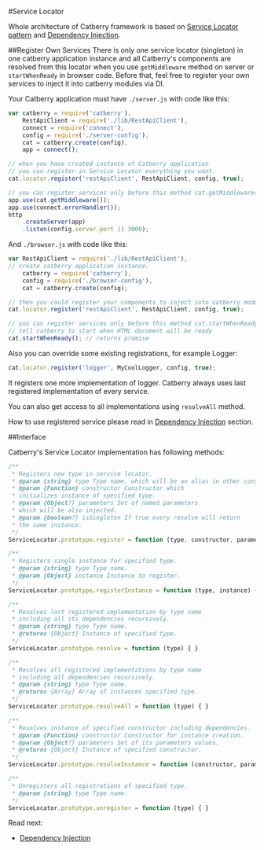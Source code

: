 #Service Locator

Whole architecture of Catberry framework is based on 
[Service Locator pattern](http://en.wikipedia.org/wiki/Service_locator_pattern) 
and [Dependency Injection](http://en.wikipedia.org/wiki/Dependency_injection).

##Register Own Services
There is only one service locator (singleton) in one catberry application 
instance and all Catberry's components are resolved from this locator when 
you use `getMiddleware` method on server or `startWhenReady` in browser code.
Before that, feel free to register your own services to inject it into 
catberry modules via DI.

Your Catberry application must have `./server.js` with code like this:
```javascript
var catberry = require('catberry'),
	RestApiClient = require('./lib/RestApiClient'),
	connect = require('connect'),
	config = require('./server-config'),
	cat = catberry.create(config),
	app = connect();

// when you have created instance of Catberry application
// you can register in Service Locator everything you want.
cat.locator.register('restApiClient', RestApiClient, config, true);

// you can register services only before this method cat.getMiddleware()
app.use(cat.getMiddleware());
app.use(connect.errorHandler());
http
	.createServer(app)
	.listen(config.server.port || 3000);

```

And `./browser.js` with code like this:
```javascript
var RestApiClient = require('./lib/RestApiClient'),
// create catberry application instance.
	catberry = require('catberry'),
	config = require('./browser-config'),
	cat = catberry.create(config);

// then you could register your components to inject into catberry modules.
cat.locator.register('restApiClient', RestApiClient, config, true);

// you can register services only before this method cat.startWhenReady()
// tell catberry to start when HTML document will be ready
cat.startWhenReady(); // returns promise

```

Also you can override some existing registrations, for example Logger:
 
```javascript
cat.locator.register('logger', MyCoolLogger, config, true);
```

It registers one more implementation of logger. Catberry always uses last
registered implementation of every service.

You can also get access to all implementations using `resolveAll` method.

How to use registered service please read 
in [Dependency Injection](dependency-injection.md) section.

##Interface

Catberry's Service Locator implementation has following methods:

```javascript
/**
 * Registers new type in service locator.
 * @param {string} type Type name, which will be an alias in other constructors.
 * @param {Function} constructor Constructor which
 * initializes instance of specified type.
 * @param {Object?} parameters Set of named parameters
 * which will be also injected.
 * @param {boolean?} isSingleton If true every resolve will return
 * the same instance.
 */
ServiceLocator.prototype.register = function (type, constructor, parameters, isSingleton){ }

/**
 * Registers single instance for specified type.
 * @param {string} type Type name.
 * @param {Object} instance Instance to register.
 */
ServiceLocator.prototype.registerInstance = function (type, instance) { }

/**
 * Resolves last registered implementation by type name
 * including all its dependencies recursively.
 * @param {string} type Type name.
 * @returns {Object} Instance of specified type.
 */
ServiceLocator.prototype.resolve = function (type) { }

/**
 * Resolves all registered implementations by type name
 * including all dependencies recursively.
 * @param {string} type Type name.
 * @returns {Array} Array of instances specified type.
 */
ServiceLocator.prototype.resolveAll = function (type) { }

/**
 * Resolves instance of specified constructor including dependencies.
 * @param {Function} constructor Constructor for instance creation.
 * @param {Object?} parameters Set of its parameters values.
 * @returns {Object} Instance of specified constructor.
 */
ServiceLocator.prototype.resolveInstance = function (constructor, parameters) { }

/**
 * Unregisters all registrations of specified type.
 * @param {string} type Type name.
 */
ServiceLocator.prototype.unregister = function (type) { }
```

Read next:

* [Dependency Injection](dependency-injection.md)